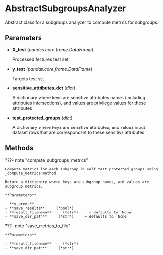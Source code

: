 # AbstractSubgroupsAnalyzer

Abstract class for a subgroups analyzer to compute metrics for subgroups.



## Parameters

- **X_test** (*pandas.core.frame.DataFrame*)

    Processed features test set

- **y_test** (*pandas.core.frame.DataFrame*)

    Targets test set

- **sensitive_attributes_dct** (*dict*)

    A dictionary where keys are sensitive attributes names (including attributes intersections),  and values are privilege values for these attributes

- **test_protected_groups** (*dict*)

    A dictionary where keys are sensitive attributes, and values input dataset rows  that are correspondent to these sensitive attributes




## Methods

???- note "compute_subgroups_metrics"

    Compute metrics for each subgroup in self.test_protected_groups using _compute_metrics method.

    Return a dictionary where keys are subgroup names, and values are subgroup metrics.

    **Parameters**

    - **y_preds**    
    - **save_results**     (*bool*)    
    - **result_filename**     (*str*)     – defaults to `None`    
    - **save_dir_path**     (*str*)     – defaults to `None`    
    
???- note "save_metrics_to_file"

    

    **Parameters**

    - **result_filename**     (*str*)    
    - **save_dir_path**     (*str*)    
    
